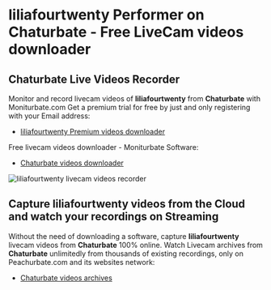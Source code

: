# liliafourtwenty Performer on Chaturbate - Free LiveCam videos downloader

## Chaturbate Live Videos Recorder

Monitor and record livecam videos of **liliafourtwenty** from **Chaturbate** with Moniturbate.com
Get a premium trial for free by just and only registering with your Email address:
* [liliafourtwenty Premium videos downloader](https://moniturbate.com/request-demo-licence-key.html)

Free livecam videos downloader - Moniturbate Software:
* [Chaturbate videos downloader](https://moniturbate.com/moniturbate-download-software.html)

![liliafourtwenty livecam videos recorder](https://peachurnet.com/templates/moniturbate-software.png)


## Capture liliafourtwenty videos from the Cloud and watch your recordings on Streaming

Without the need of downloading a software, capture **liliafourtwenty** livecam videos from **Chaturbate** 100% online.
Watch Livecam archives from **Chaturbate** unlimitedly from thousands of existing recordings, only on Peachurbate.com and its websites network:
* [Chaturbate videos archives](https://peachurnet.com/)